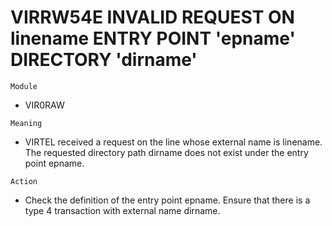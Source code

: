# VIRRW54E INVALID REQUEST ON linename ENTRY POINT 'epname' DIRECTORY 'dirname'

`Module`
- VIR0RAW

`Meaning`
- VIRTEL received a request on the line whose external name is linename. The requested directory path dirname does not exist under the entry point epname.

`Action`
- Check the definition of the entry point epname. Ensure that there is a type 4 transaction with external name dirname.

